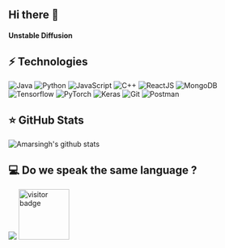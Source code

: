 ## Hi there 👋

<!--
**spawn08/spawn08** is a ✨ _special_ ✨ repository because its `README.md` (this file) appears on your GitHub profile.

Here are some ideas to get you started:

- 🔭 I’m currently working on ...
- 🌱 I’m currently learning ...
- 👯 I’m looking to collaborate on ...
- 🤔 I’m looking for help with ...
- 💬 Ask me about ...
- 📫 How to reach me: ...
- 😄 Pronouns: ...
- ⚡ Fun fact: ...
-->

<h4>Unstable Diffusion</h4>

## ⚡ Technologies
![Java](https://img.shields.io/badge/Code-Java-informational?style=flat-square&logo=java&logoColor=white&color=2bbc8a)
![Python](https://img.shields.io/badge/Code-Python-informational?style=flat-square&logo=python&logoColor=white&color=2bbc8a)
![JavaScript](https://img.shields.io/badge/Code-JavaScript-informational?style=flat-square&logo=javascript&logoColor=white&color=2bbc8a)
![C++](https://img.shields.io/badge/Code-C++-informational?style=flat-square&logo=c&logoColor=white&color=2bbc8a)
![ReactJS](https://img.shields.io/badge/Tools-ReactJS-informational?style=flat-square&logo=react&logoColor=white&color=2bbc8a)
![MongoDB](https://img.shields.io/badge/Tools-MongoDB-informational?style=flat-square&logo=mongodb&logoColor=white&color=2bbc8a)
![Tensorflow](https://img.shields.io/badge/Tools-Tensorflow-informational?style=flat-square&logo=tensorflow&logoColor=white&color=2bbc8a)
![PyTorch](https://img.shields.io/badge/Tools-Pytorch-informational?style=flat-square&logo=pytorch&logoColor=white&color=2bbc8a)
![Keras](https://img.shields.io/badge/Tools-Keras-informational?style=flat-square&logo=keras&logoColor=white&color=2bbc8a)
![Git](https://img.shields.io/badge/Tools-Git-informational?style=flat-square&logo=git&logoColor=white&color=2bbc8a)
![Postman](https://img.shields.io/badge/Tools-Postman-informational?style=flat-square&logo=postman&logoColor=white&color=2bbc8a)

## &#11088; GitHub Stats

![Amarsingh's github stats](https://github-readme-stats.vercel.app/api?username=spawn08&show_icons=true&theme=radical&include_all_commits=true&hide_title=true)

## 💻 Do we speak the same language ?

<img src="https://github-readme-stats.vercel.app/api/top-langs/?username=spawn08&layout=compact&title_color=ffffff&text_color=c9cacc&icon_color=2bbc8a&bg_color=1d1f21" />

<img src="https://visitor-badge.glitch.me/badge?page_id=spawn08" alt="visitor badge" width="100px"/>
